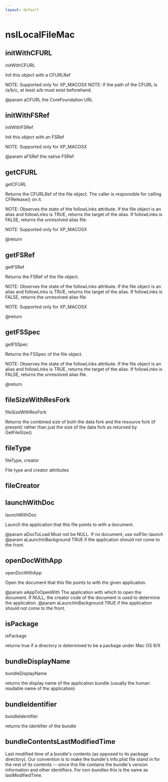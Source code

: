 ```yaml
---
layout: default
---
```


# nsILocalFileMac #

## initWithCFURL ##

initWithCFURL

Init this object with a CFURLRef

NOTE: Supported only for XP_MACOSX
NOTE: If the path of the CFURL is /a/b/c, at least a/b must exist beforehand.

@param   aCFURL         the CoreFoundation URL



## initWithFSRef ##

initWithFSRef

Init this object with an FSRef

NOTE: Supported only for XP_MACOSX

@param   aFSRef         the native FSRef



## getCFURL ##

getCFURL

Returns the CFURLRef of the file object. The caller is
responsible for calling CFRelease() on it.

NOTE: Observes the state of the followLinks attribute.
If the file object is an alias and followLinks is TRUE, returns
the target of the alias. If followLinks is FALSE, returns
the unresolved alias file.

NOTE: Supported only for XP_MACOSX

@return
 


## getFSRef ##

getFSRef

Returns the FSRef of the file object.

NOTE: Observes the state of the followLinks attribute.
If the file object is an alias and followLinks is TRUE, returns
the target of the alias. If followLinks is FALSE, returns
the unresolved alias file.

NOTE: Supported only for XP_MACOSX

@return
 


## getFSSpec ##

getFSSpec

Returns the FSSpec of the file object.

NOTE: Observes the state of the followLinks attribute.
If the file object is an alias and followLinks is TRUE, returns
the target of the alias. If followLinks is FALSE, returns
the unresolved alias file.

@return
 


## fileSizeWithResFork ##

fileSizeWithResFork

Returns the combined size of both the data fork and the resource
fork (if present) rather than just the size of the data fork
as returned by GetFileSize()



## fileType ##

fileType, creator

File type and creator attributes



## fileCreator ##

## launchWithDoc ##

launchWithDoc

Launch the application that this file points to with a document.

@param   aDocToLoad          Must not be NULL. If no document, use nsIFile::launch
@param   aLaunchInBackground TRUE if the application should not come to the front.



## openDocWithApp ##

openDocWithApp

Open the document that this file points to with the given application.

@param   aAppToOpenWith      The application with  which to open the document.
                             If NULL, the creator code of the document is used
                             to determine the application.
@param   aLaunchInBackground TRUE if the application should not come to the front.



## isPackage ##

isPackage

returns true if a directory is determined to be a package under Mac OS 9/X



## bundleDisplayName ##

bundleDisplayName

returns the display name of the application bundle (usually the human 
readable name of the application)


## bundleIdentifier ##

bundleIdentifier

returns the identifier of the bundle


## bundleContentsLastModifiedTime ##

Last modified time of a bundle's contents (as opposed to its package
directory).  Our convention is to make the bundle's Info.plist file
stand in for the rest of its contents -- since this file contains the
bundle's version information and other identifiers.  For non-bundles
this is the same as lastModifiedTime.

